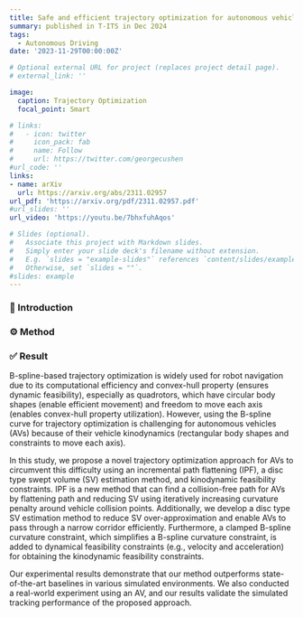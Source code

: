 ```yaml
---
title: Safe and efficient trajectory optimization for autonomous vehicles using b-spline with incremental path flattening.
summary: published in T-ITS in Dec 2024
tags:
  - Autonomous Driving
date: '2023-11-29T00:00:00Z'

# Optional external URL for project (replaces project detail page).
# external_link: ''

image:
  caption: Trajectory Optimization
  focal_point: Smart

# links:
#   - icon: twitter
#     icon_pack: fab
#     name: Follow
#     url: https://twitter.com/georgecushen
#url_code: ''
links:
- name: arXiv
  url: https://arxiv.org/abs/2311.02957
url_pdf: 'https://arxiv.org/pdf/2311.02957.pdf'
#url_slides: ''
url_video: 'https://youtu.be/7bhxfuhAqos'

# Slides (optional).
#   Associate this project with Markdown slides.
#   Simply enter your slide deck's filename without extension.
#   E.g. `slides = "example-slides"` references `content/slides/example-slides.md`.
#   Otherwise, set `slides = ""`.
#slides: example
---
```

### 🧾 Introduction
### ⚙️ Method
### ✅ Result

B-spline-based trajectory optimization is widely used for robot navigation due to its computational efficiency and convex-hull property (ensures dynamic feasibility), especially as quadrotors, which have circular body shapes (enable efficient movement) and freedom to move each axis (enables convex-hull property utilization). However, using the B-spline curve for trajectory optimization is challenging for autonomous vehicles (AVs) because of their vehicle kinodynamics (rectangular body shapes and constraints to move each axis). 

In this study, we propose a novel trajectory optimization approach for AVs to circumvent this difficulty using an incremental path flattening (IPF), a disc type swept volume (SV) estimation method, and kinodynamic feasibility constraints. IPF is a new method that can find a collision-free path for AVs by flattening path and reducing SV using iteratively increasing curvature penalty around vehicle collision points. Additionally, we develop a disc type SV estimation method to reduce SV over-approximation and enable AVs to pass through a narrow corridor efficiently. Furthermore, a clamped B-spline curvature constraint, which simplifies a B-spline curvature constraint, is added to dynamical feasibility constraints (e.g., velocity and acceleration) for obtaining the kinodynamic feasibility constraints. 

Our experimental results demonstrate that our method outperforms state-of-the-art baselines in various simulated environments. We also conducted a real-world experiment using an AV, and our results validate the simulated tracking performance of the proposed approach.

